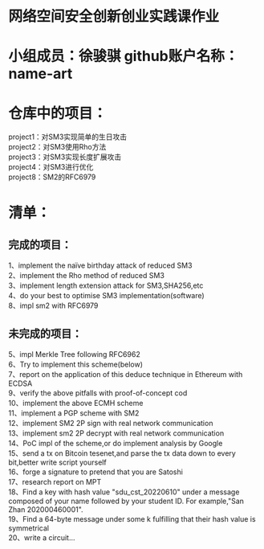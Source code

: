 # 网络空间安全创新创业实践课作业
# 小组成员：徐骏骐   github账户名称：name-art
# 仓库中的项目：
project1：对SM3实现简单的生日攻击  
project2：对SM3使用Rho方法  
project3：对SM3实现长度扩展攻击  
project4：对SM3进行优化  
project8：SM2的RFC6979
# 清单：
## 完成的项目：
1、implement the naïve birthday attack of reduced SM3  
2、implement the Rho method of reduced SM3  
3、implement length extension attack for SM3,SHA256,etc  
4、do your best to optimise SM3 implementation(software)  
8、impl sm2 with RFC6979  

## 未完成的项目：
5、impl Merkle Tree following RFC6962  
6、Try to implement this scheme(below)  
7、report on the application of this deduce technique in Ethereum with ECDSA  
9、verify the above pitfalls with proof-of-concept cod  
10、implement the above ECMH scheme  
11、implement a PGP scheme with SM2  
12、implement SM2 2P sign with real network communication  
13、implement sm2 2P decrypt with real network communication  
14、PoC impl of the scheme,or do implement analysis by Google  
15、send a tx on Bitcoin tesenet,and parse the tx data down to every bit,better write script yourself  
16、forge a signature to pretend that you are Satoshi  
17、research report on MPT  
18、Find a key with hash value "sdu_cst_20220610" under a message composed of your name followed by your student ID. For example,"San Zhan 202000460001".  
19、Find a 64-byte message under some k fulfilling that their hash value is symmetrical  
20、write a circuit...
